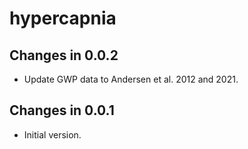 # hypercapnia

## Changes in 0.0.2

- Update GWP data to Andersen et al. 2012 and 2021.

## Changes in 0.0.1

- Initial version.
